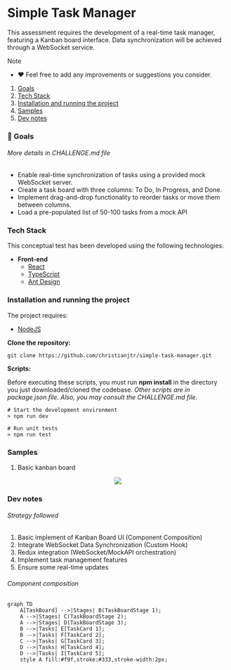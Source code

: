 # Simple Task Manager

This assessment requires the development of a real-time task manager, featuring a Kanban board interface. Data synchronization will be achieved through a WebSocket service.

> [!NOTE]
>
> -   ❤️ Feel free to add any improvements or suggestions you consider.

1. [Goals](#001)
2. [Tech Stack](#002)
3. [Installation and running the project](#003)
4. [Samples](#004)
5. [Dev notes](#005)

<a name="001"></a>

### 🎯 Goals

###### More details in CHALLENGE.md file

-   Enable real-time synchronization of tasks using a provided mock WebSocket server.
-   Create a task board with three columns: To Do, In Progress, and Done.
-   Implement drag-and-drop functionality to reorder tasks or move them between columns.
-   Load a pre-populated list of 50-100 tasks from a mock API

<a name="002"></a>

### Tech Stack

This conceptual test has been developed using the following technologies:

-   **Front-end**
    -   [React](https://react.dev/)
    -   [TypeScript](https://www.typescriptlang.org/)
    -   [Ant Design](https://ant.design/)

<a name="003"></a>

### Installation and running the project

The project requires:

-   [NodeJS](https://nodejs.org/)

**Clone the repository:**

```shell
git clone https://github.com/christianjtr/simple-task-manager.git
```

**Scripts:**

Before executing these scripts, you must run **npm install** in the directory you just downloaded/cloned the codebase. _Other scripts are in package.json file. Also, you may consult the CHALLENGE.md file_.

```shell
# Start the development environment
> npm run dev

# Run unit tests
> npm run test

```

<a name="004"></a>

### Samples

1. Basic kanban board

<p align="center">
  <img src="https://github.com/christianjtr/simple-task-manager/blob/main/samples/kanban.gif"/>
</p>

<a name="005"></a>

### Dev notes

###### Strategy followed

1. Basic implement of Kanban Board UI (Component Composition)
2. Integrate WebSocket Data Synchronization (Custom Hook)
3. Redux integration (WebSocket/MockAPI orchestration)
4. Implement task management features
5. Ensure some real-time updates

###### Component composition

```mermaid
graph TD
    A[TaskBoard] -->|Stages| B(TaskBoardStage 1);
    A -->|Stages| C(TaskBoardStage 2);
    A -->|Stages| D(TaskBoardStage 3);
    B -->|Tasks| E[TaskCard 1];
    B -->|Tasks| F[TaskCard 2];
    C -->|Tasks| G[TaskCard 3];
    D -->|Tasks| H[TaskCard 4];
    D -->|Tasks| I[TaskCard 5];
    style A fill:#f9f,stroke:#333,stroke-width:2px;
```
